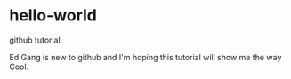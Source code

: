 # hello-world
github tutorial

Ed Gang is new to github and I'm hoping this tutorial will show me the way
Cool.
